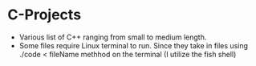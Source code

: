 # C-Projects
- Various list of C++ ranging from small to medium length.
- Some files require Linux terminal to run. Since they take in files using ./code < fileName methhod on the terminal (I utilize the fish shell)

